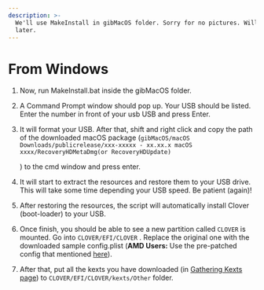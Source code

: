 ```yaml
---
description: >-
  We'll use MakeInstall in gibMacOS folder. Sorry for no pictures. Will add back
  later.
---
```


# From Windows

1. Now, run MakeInstall.bat inside the gibMacOS folder.
2. A Command Prompt window should pop up. Your USB should be listed. Enter the number in front of your usb USB and press Enter.
3. It will format your USB. After that, shift and right click and copy the path of the downloaded macOS package \(`gibMacOS/macOS Downloads/publicrelease/xxx-xxxxx - xx.xx.x macOS xxxx/RecoveryHDMetaDmg(or RecoveryHDUpdate)`

   \) to the cmd window and press enter.

4. It will start to extract the resources and restore them to your USB drive. This will take some time depending your USB speed. Be patient \(again\)!
5. After restoring the resources, the script will automatically install Clover \(boot-loader\) to your USB.
6. Once finish, you should be able to see a new partition called `CLOVER` is mounted. Go into `CLOVER/EFI/CLOVER` . Replace the original one with the downloaded sample config.plist \(**AMD Users:** Use the pre-patched config that mentioned [here](../get-started/untitled/amd-clover-config.plist.md)\).
7. After that, put all the kexts you have downloaded \(in [Gathering Kexts page](../get-started/untitled/gathering-kexts.md)\) to `CLOVER/EFI/CLOVER/kexts/Other` folder.

